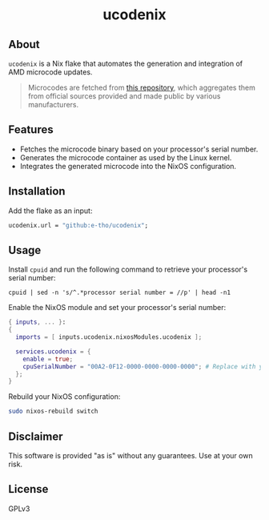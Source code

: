 <div align="center">
  <h1>ucodenix</h1>
</div>

## About

`ucodenix` is a Nix flake that automates the generation and integration of AMD microcode updates.

> Microcodes are fetched from [this repository](https://github.com/platomav/CPUMicrocodes), which aggregates them from official sources provided and made public by various manufacturers.

## Features

- Fetches the microcode binary based on your processor's serial number.
- Generates the microcode container as used by the Linux kernel.
- Integrates the generated microcode into the NixOS configuration.

## Installation

Add the flake as an input:

```nix
ucodenix.url = "github:e-tho/ucodenix";
```

## Usage

Install `cpuid` and run the following command to retrieve your processor's serial number:

```shell
cpuid | sed -n 's/^.*processor serial number = //p' | head -n1
```

Enable the NixOS module and set your processor's serial number:

```nix
{ inputs, ... }:
{
  imports = [ inputs.ucodenix.nixosModules.ucodenix ];

  services.ucodenix = {
    enable = true;
    cpuSerialNumber = "00A2-0F12-0000-0000-0000-0000"; # Replace with your processor's serial number
  };
}

```

Rebuild your NixOS configuration:

```sh
sudo nixos-rebuild switch
```

## Disclaimer

This software is provided "as is" without any guarantees. Use at your own risk.

## License

GPLv3
